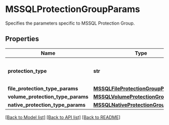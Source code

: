 # MSSQLProtectionGroupParams

Specifies the parameters specific to MSSQL Protection Group.

## Properties
Name | Type | Description | Notes
------------ | ------------- | ------------- | -------------
**protection_type** | **str** | Specifies the MSSQL Protection Group type. | 
**file_protection_type_params** | [**MSSQLFileProtectionGroupParams**](MSSQLFileProtectionGroupParams.md) |  | [optional] 
**volume_protection_type_params** | [**MSSQLVolumeProtectionGroupParams**](MSSQLVolumeProtectionGroupParams.md) |  | [optional] 
**native_protection_type_params** | [**MSSQLNativeProtectionGroupParams**](MSSQLNativeProtectionGroupParams.md) |  | [optional] 

[[Back to Model list]](../README.md#documentation-for-models) [[Back to API list]](../README.md#documentation-for-api-endpoints) [[Back to README]](../README.md)


